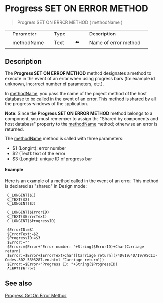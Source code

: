 # Progress SET ON ERROR METHOD

> Progress SET ON ERROR METHOD ( methodName )

|     |     |     |     |     |     |     |     |     |
| --- | --- | --- | --- | --- | --- | --- | --- | --- |
|     | Parameter |     | Type |     |     |     | Description |     |
|     | methodName |     | Text |     | ⬅️ |     | Name of error method |     |

## Description

The **Progress SET ON ERROR METHOD** method designates a method to execute in the event of an error when using progress bars (for example id unknown, incorrect number of parameters, etc.).

In [methodName](# "Name of error method"), you pass the name of the project method of the host database to be called in the event of an error. This method is shared by all the progress windows of the application.

**Note**: Since the **Progress SET ON ERROR METHOD** method belongs to a component, you must remember to assign the "Shared by components and host database" property to the [methodName](# "Name of error method") method; otherwise an error is returned.

The [methodName](# "Name of error method") method is called with three parameters:

* $1 (Longint): error number
* $2 (Text): text of the error
* $3 (Longint): unique ID of progress bar

#### Example  

Here is an example of a method called in the event of an error. This method is declared as "shared" in Design mode:

```4d
 C_LONGINT($1)  
 C_TEXT($2)  
 C_LONGINT($3)  
   
 C_LONGINT($ErrorID)  
 C_TEXT($ErrorText)  
 C_LONGINT($ProgressID)  
   
 $ErrorID:=$1  
 $ErrorText:=$2  
 $ProgressID:=$3  
 $Error:=""  
 $Error:=$Error+"Error number: "+String($ErrorID)+Char(Carriage return)  
 $Error:=$Error+$ErrorText+Char([Carriage return](/4Dv19/4D/19/ASCII-Codes.302-5393287.en.html "Carriage return"))  
 $Error:=$Error+"Progress ID: "+String($ProgressID)  
 ALERT($Error)
```

## See also

[Progress Get On Error Method](Progress%20Get%20On%20Error%20Method.md)
